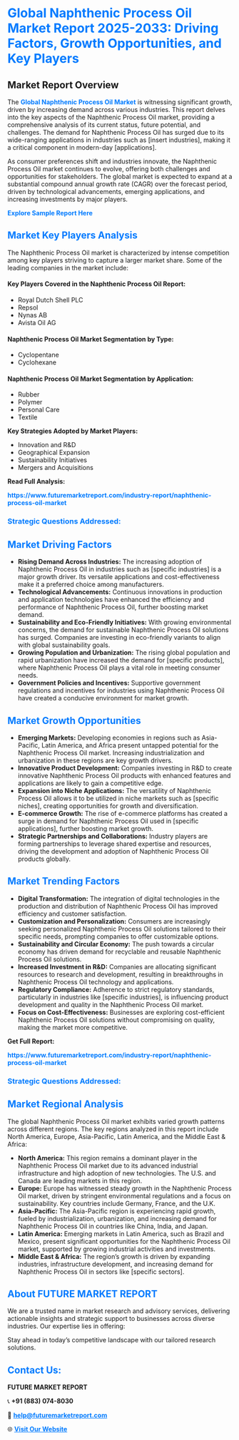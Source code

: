 <h1 style="color: #007BFF;">Global Naphthenic Process Oil Market Report 2025-2033: Driving Factors, Growth Opportunities, and Key Players</h1>

<section id="overview">
<h2>Market Report Overview</h2>
<p>The <a href="https://www.futuremarketreport.com/industry-report/naphthenic-process-oil-market" style="color: #007BFF; text-decoration: none;"><strong>Global Naphthenic Process Oil Market</strong></a> is witnessing significant growth, driven by increasing demand across various industries. This report delves into the key aspects of the Naphthenic Process Oil market, providing a comprehensive analysis of its current status, future potential, and challenges. The demand for Naphthenic Process Oil has surged due to its wide-ranging applications in industries such as [insert industries], making it a critical component in modern-day [applications].</p>
<p>As consumer preferences shift and industries innovate, the Naphthenic Process Oil market continues to evolve, offering both challenges and opportunities for stakeholders. The global market is expected to expand at a substantial compound annual growth rate (CAGR) over the forecast period, driven by technological advancements, emerging applications, and increasing investments by major players.</p>
</section>

<section id="overview">
<p><a href="https://www.futuremarketreport.com/request-sample/reportId=114638" style="color: #007BFF; text-decoration: none;"><strong>Explore Sample Report Here</strong></a></p>
</section>

<section id="key-players">
<h2 style="color: #007BFF;">Market Key Players Analysis</h2>
<p>The Naphthenic Process Oil market is characterized by intense competition among key players striving to capture a larger market share. Some of the leading companies in the market include:</p>
<h4>Key Players Covered in the Naphthenic Process Oil Report:</h4>
<ul><li>Royal Dutch Shell PLC</li><li>Repsol</li><li>Nynas AB</li><li>Avista Oil AG</li></ul>
<h4>Naphthenic Process Oil Market Segmentation by Type:</h4>
<ul><li>Cyclopentane</li><li>Cyclohexane</li></ul>

<h4>Naphthenic Process Oil Market Segmentation by Application:</h4>
<ul><li>Rubber</li><li>Polymer</li><li>Personal Care</li><li>Textile</li></ul>
<p><strong>Key Strategies Adopted by Market Players:</strong></p>
<ul>
<li>Innovation and R&D</li>
<li>Geographical Expansion</li>
<li>Sustainability Initiatives</li>
<li>Mergers and Acquisitions</li>
</ul>
</section>

<section>
<p><strong>Read Full Analysis: </strong></p><a href="https://www.futuremarketreport.com/industry-report/naphthenic-process-oil-market" style="color: #007BFF; text-decoration: none;"><strong>https://www.futuremarketreport.com/industry-report/naphthenic-process-oil-market</strong></a>
<h3 style="color: #007BFF;">Strategic Questions Addressed:</h3>
</section>

<section id="driving-factors">
<h2 style="color: #007BFF;">Market Driving Factors</h2>
<ul>
<li><strong>Rising Demand Across Industries:</strong> The increasing adoption of Naphthenic Process Oil in industries such as [specific industries] is a major growth driver. Its versatile applications and cost-effectiveness make it a preferred choice among manufacturers.</li>
<li><strong>Technological Advancements:</strong> Continuous innovations in production and application technologies have enhanced the efficiency and performance of Naphthenic Process Oil, further boosting market demand.</li>
<li><strong>Sustainability and Eco-Friendly Initiatives:</strong> With growing environmental concerns, the demand for sustainable Naphthenic Process Oil solutions has surged. Companies are investing in eco-friendly variants to align with global sustainability goals.</li>
<li><strong>Growing Population and Urbanization:</strong> The rising global population and rapid urbanization have increased the demand for [specific products], where Naphthenic Process Oil plays a vital role in meeting consumer needs.</li>
<li><strong>Government Policies and Incentives:</strong> Supportive government regulations and incentives for industries using Naphthenic Process Oil have created a conducive environment for market growth.</li>
</ul>
</section>

<section id="growth-opportunities">
<h2 style="color: #007BFF;">Market Growth Opportunities</h2>
<ul>
<li><strong>Emerging Markets:</strong> Developing economies in regions such as Asia-Pacific, Latin America, and Africa present untapped potential for the Naphthenic Process Oil market. Increasing industrialization and urbanization in these regions are key growth drivers.</li>
<li><strong>Innovative Product Development:</strong> Companies investing in R&D to create innovative Naphthenic Process Oil products with enhanced features and applications are likely to gain a competitive edge.</li>
<li><strong>Expansion into Niche Applications:</strong> The versatility of Naphthenic Process Oil allows it to be utilized in niche markets such as [specific niches], creating opportunities for growth and diversification.</li>
<li><strong>E-commerce Growth:</strong> The rise of e-commerce platforms has created a surge in demand for Naphthenic Process Oil used in [specific applications], further boosting market growth.</li>
<li><strong>Strategic Partnerships and Collaborations:</strong> Industry players are forming partnerships to leverage shared expertise and resources, driving the development and adoption of Naphthenic Process Oil products globally.</li>
</ul>
</section>

<section id="trending-factors">
<h2 style="color: #007BFF;">Market Trending Factors</h2>
<ul>
<li><strong>Digital Transformation:</strong> The integration of digital technologies in the production and distribution of Naphthenic Process Oil has improved efficiency and customer satisfaction.</li>
<li><strong>Customization and Personalization:</strong> Consumers are increasingly seeking personalized Naphthenic Process Oil solutions tailored to their specific needs, prompting companies to offer customizable options.</li>
<li><strong>Sustainability and Circular Economy:</strong> The push towards a circular economy has driven demand for recyclable and reusable Naphthenic Process Oil solutions.</li>
<li><strong>Increased Investment in R&D:</strong> Companies are allocating significant resources to research and development, resulting in breakthroughs in Naphthenic Process Oil technology and applications.</li>
<li><strong>Regulatory Compliance:</strong> Adherence to strict regulatory standards, particularly in industries like [specific industries], is influencing product development and quality in the Naphthenic Process Oil market.</li>
<li><strong>Focus on Cost-Effectiveness:</strong> Businesses are exploring cost-efficient Naphthenic Process Oil solutions without compromising on quality, making the market more competitive.</li>
</ul>
</section>

<section>
<p><strong>Get Full Report: </strong></p><a href="https://www.futuremarketreport.com/industry-report/naphthenic-process-oil-market" style="color: #007BFF; text-decoration: none;"><strong>https://www.futuremarketreport.com/industry-report/naphthenic-process-oil-market</strong></a>
<h3 style="color: #007BFF;">Strategic Questions Addressed:</h3>
</section>


<section id="regional-analysis">
<h2 style="color: #007BFF;">Market Regional Analysis</h2>
<p>The global Naphthenic Process Oil market exhibits varied growth patterns across different regions. The key regions analyzed in this report include North America, Europe, Asia-Pacific, Latin America, and the Middle East & Africa:</p>
<ul>
<li><strong>North America:</strong> This region remains a dominant player in the Naphthenic Process Oil market due to its advanced industrial infrastructure and high adoption of new technologies. The U.S. and Canada are leading markets in this region.</li>
<li><strong>Europe:</strong> Europe has witnessed steady growth in the Naphthenic Process Oil market, driven by stringent environmental regulations and a focus on sustainability. Key countries include Germany, France, and the U.K.</li>
<li><strong>Asia-Pacific:</strong> The Asia-Pacific region is experiencing rapid growth, fueled by industrialization, urbanization, and increasing demand for Naphthenic Process Oil in countries like China, India, and Japan.</li>
<li><strong>Latin America:</strong> Emerging markets in Latin America, such as Brazil and Mexico, present significant opportunities for the Naphthenic Process Oil market, supported by growing industrial activities and investments.</li>
<li><strong>Middle East & Africa:</strong> The region’s growth is driven by expanding industries, infrastructure development, and increasing demand for Naphthenic Process Oil in sectors like [specific sectors].</li>
</ul>
</section>

<footer>
<h2 style="color: #007BFF;">About FUTURE MARKET REPORT</h2>
<p>We are a trusted name in market research and advisory services, delivering actionable insights and strategic support to businesses across diverse industries. Our expertise lies in offering:</p>

<p>Stay ahead in today’s competitive landscape with our tailored research solutions.</p>

<h2 style="color: #007BFF;">Contact Us:</h2>
<p><strong>FUTURE MARKET REPORT</strong></p>
<p>📞 <strong>+91 (883) 074-8030</strong></p>
<p>📧 <strong><a href="mailto:help@futuremarketreport.com" style="color: #007BFF;">help@futuremarketreport.com</a></strong></p>
<p>🌐 <strong><a href="https://www.futuremarketreport.com/" style="color: #007BFF;">Visit Our Website</a></strong></p>
</footer>